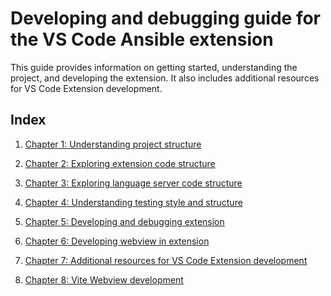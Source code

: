 # Developing and debugging guide for the VS Code Ansible extension

This guide provides information on getting started, understanding the project,
and developing the extension. It also includes additional resources for VS Code
Extension development.

## Index

1. [Chapter 1: Understanding project structure](./project_structure.md)

2. [Chapter 2: Exploring extension code structure](./extension_code_structure.md)

3. [Chapter 3: Exploring language server code structure](./server_code_structure.md)

4. [Chapter 4: Understanding testing style and structure](./test_code.md)

5. [Chapter 5: Developing and debugging extension](./debug_extension.md)

6. [Chapter 6: Developing webview in extension](./webview_guide.md)

7. [Chapter 7: Additional resources for VS Code Extension development](./additional_resources.md)

8. [Chapter 8: Vite Webview development](./vite.md)

